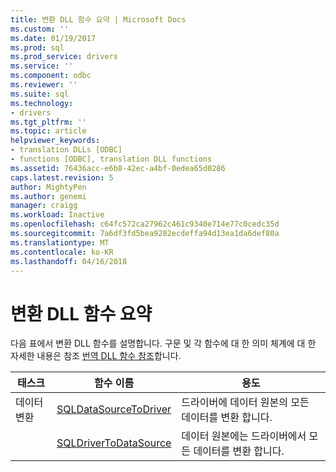 ```yaml
---
title: 변환 DLL 함수 요약 | Microsoft Docs
ms.custom: ''
ms.date: 01/19/2017
ms.prod: sql
ms.prod_service: drivers
ms.service: ''
ms.component: odbc
ms.reviewer: ''
ms.suite: sql
ms.technology:
- drivers
ms.tgt_pltfrm: ''
ms.topic: article
helpviewer_keywords:
- translation DLLs [ODBC]
- functions [ODBC], translation DLL functions
ms.assetid: 76436acc-e6b8-42ec-a4bf-0edea65d0286
caps.latest.revision: 5
author: MightyPen
ms.author: genemi
manager: craigg
ms.workload: Inactive
ms.openlocfilehash: c64fc572ca27962c461c9340e714e77c0cedc35d
ms.sourcegitcommit: 7a6df3fd5bea9282ecdeffa94d13ea1da6def80a
ms.translationtype: MT
ms.contentlocale: ko-KR
ms.lasthandoff: 04/16/2018
---
```

# <a name="translation-dll-function-summary"></a>변환 DLL 함수 요약
다음 표에서 변환 DLL 함수를 설명합니다. 구문 및 각 함수에 대 한 의미 체계에 대 한 자세한 내용은 참조 [번역 DLL 함수 참조](../../../odbc/reference/syntax/translation-dll-api-reference.md)합니다.  
  
|태스크|함수 이름|용도|  
|----------|-------------------|-------------|  
|데이터 변환|[SQLDataSourceToDriver](../../../odbc/reference/syntax/sqldatasourcetodriver-function.md)|드라이버에 데이터 원본의 모든 데이터를 변환 합니다.|  
||[SQLDriverToDataSource](../../../odbc/reference/syntax/sqldrivertodatasource-function.md)|데이터 원본에는 드라이버에서 모든 데이터를 변환 합니다.|
